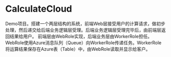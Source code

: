CalculateCloud
==============

Demo项目。搭建一个两层结构的系统，前端Web层接受用户的计算请求，做初步处理，然后递交给后端业务逻辑层受理。后端业务逻辑层受理完毕后，由前端层返回结果给用户。
前端层由WebRole实现，后端业务层由WorkerRole担任。WebRole使用Azure消息队列（Queue）向WorkerRole传递任务。WorkerRole将运算结果保存在Azure表（Table）中，由WebRole读取并显示给客户。
